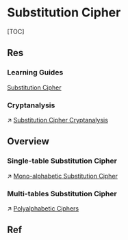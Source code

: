 # Substitution Cipher

[TOC]



## Res
### Learning Guides
[Substitution Cipher](https://macs4200.org/chapters/04/classical-substitution.html)


### Cryptanalysis
↗ [Substitution Cipher Cryptanalysis](../../../🤮%20Cryptanalysis/Classic%20Cipher%20Cryptanalysis/Substitution%20Cipher%20Cryptanalysis.md)



## Overview
### Single-table Substitution Cipher
↗ [Mono-alphabetic Substitution Cipher](Mono-alphabetic%20Substitution%20Cipher.md)


### Multi-tables Substitution Cipher
↗ [Polyalphabetic Ciphers](Polyalphabetic%20Ciphers.md)


## Ref

